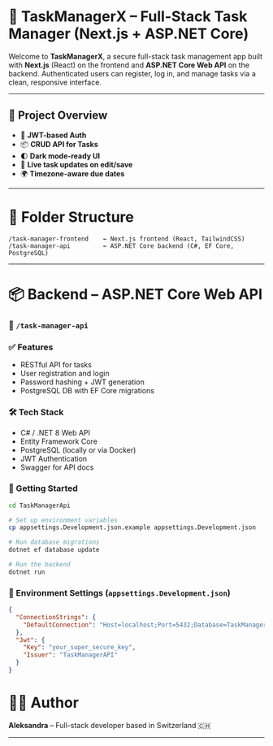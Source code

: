 # 🧾 TaskManagerX – Full-Stack Task Manager (Next.js + ASP.NET Core)

Welcome to **TaskManagerX**, a secure full-stack task management app built with **Next.js** (React) on the frontend and **ASP.NET Core Web API** on the backend. Authenticated users can register, log in, and manage tasks via a clean, responsive interface.

---

## 🧠 Project Overview

- 🔐 **JWT-based Auth**
- 📦 **CRUD API for Tasks**
- 🌓 **Dark mode-ready UI**
- 🔄 **Live task updates on edit/save**
- 🌍 **Timezone-aware due dates**

---

# 📁 Folder Structure

```
/task-manager-frontend    ← Next.js frontend (React, TailwindCSS)
/task-manager-api         ← ASP.NET Core backend (C#, EF Core, PostgreSQL)
```

---

# 📦 Backend – ASP.NET Core Web API

### 📂 `/task-manager-api`

### ✅ Features
- RESTful API for tasks
- User registration and login
- Password hashing + JWT generation
- PostgreSQL DB with EF Core migrations

### 🛠 Tech Stack
- C# / .NET 8 Web API
- Entity Framework Core
- PostgreSQL (locally or via Docker)
- JWT Authentication
- Swagger for API docs

### 🚀 Getting Started

```bash
cd TaskManagerApi

# Set up environment variables
cp appsettings.Development.json.example appsettings.Development.json

# Run database migrations
dotnet ef database update

# Run the backend
dotnet run
```

### 🔑 Environment Settings (`appsettings.Development.json`)
```json
{
  "ConnectionStrings": {
    "DefaultConnection": "Host=localhost;Port=5432;Database=TaskManagerDB;Username=postgres;Password=yourpassword"
  },
  "Jwt": {
    "Key": "your_super_secure_key",
    "Issuer": "TaskManagerAPI"
  }
}
```

# 👩‍💻 Author
**Aleksandra** – Full-stack developer based in Switzerland 🇨🇭

---
